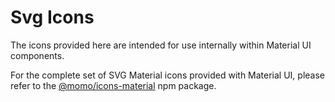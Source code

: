 # Svg Icons

The icons provided here are intended for use internally within Material UI components.

For the complete set of SVG Material icons provided with Material UI,
please refer to the [@momo/icons-material](https://www.npmjs.com/package/@momo/icons-material) npm package.
